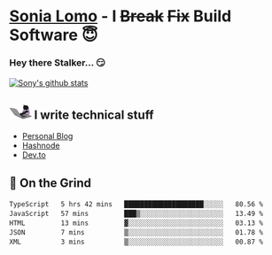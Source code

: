 # [Sonia Lomo](https://sonylomo.github.io/) - I ~~Break~~ ~~Fix~~ Build Software 😇
### Hey there Stalker... 😏 

<a href="https://github.com/sonylomo/github-readme-stats">
  <img align="center" src="https://media.giphy.com/media/lU05nFSW6Y2A/giphy.gif" alt="Sony's github stats" />
</a>

## <img src="assets/devcat.gif" width="40"> I write technical stuff
- [Personal Blog](https://www.sonylomo.dev/blog)
- [Hashnode](https://sonylomo.hashnode.dev/)
- [Dev.to](https://dev.to/sonylomo)

## 🤡 On the Grind
<!--START_SECTION:waka-->

```txt
TypeScript   5 hrs 42 mins   ████████████████████░░░░░   80.56 %
JavaScript   57 mins         ███▒░░░░░░░░░░░░░░░░░░░░░   13.49 %
HTML         13 mins         ▓░░░░░░░░░░░░░░░░░░░░░░░░   03.13 %
JSON         7 mins          ▒░░░░░░░░░░░░░░░░░░░░░░░░   01.78 %
XML          3 mins          ▒░░░░░░░░░░░░░░░░░░░░░░░░   00.87 %
```

<!--END_SECTION:waka-->
